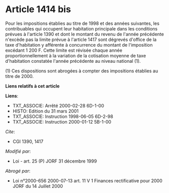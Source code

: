 # Article 1414 bis

Pour les impositions établies au titre de 1998 et des années suivantes, les contribuables qui occupent leur habitation
principale dans les conditions prévues à l'article 1390 et dont le montant du revenu de l'année précédente n'excède pas la
limite prévue à l'article 1417 sont dégrevés d'office de la taxe d'habitation y afférente à concurrence du montant de
l'imposition excédant 1 200 F. Cette limite est révisée chaque année proportionnellement à la variation de la cotisation
moyenne de taxe d'habitation constatée l'année précédente au niveau national (1).

(1) Ces dispositions sont abrogées à compter des impositions établies au titre de 2000.

**Liens relatifs à cet article**

**Liens**:

  - TXT_ASSOCIE: Arrêté 2000-02-28 6D-1-00
  - HISTO: Edition du 31 mars 2001
  - TXT_ASSOCIE: Instruction 1998-06-05 6D-2-98
  - TXT_ASSOCIE: Instruction 2000-01-12 5B-1-00

_Cite_:

  - CGI 1390, 1417

_Modifié par_:

  - Loi - art. 25 (P) JORF 31 décembre 1999

_Abrogé par_:

  - Loi n°2000-656 2000-07-13 art. 11 V 1 Finances rectificative pour 2000 JORF du 14 Juillet 2000
